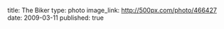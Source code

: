 title: The Biker
type: photo
image_link: http://500px.com/photo/466427
date: 2009-03-11
published: true

